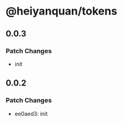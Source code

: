 # @heiyanquan/tokens

## 0.0.3

### Patch Changes

- init

## 0.0.2

### Patch Changes

- ee0aed3: init
